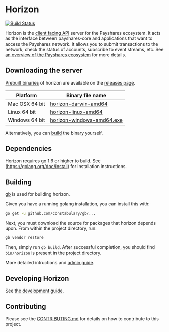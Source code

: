 # Horizon
[![Build Status](https://travis-ci.org/payshares/horizon.svg?branch=master)](https://travis-ci.org/payshares/horizon)

Horizon is the [client facing API](/docs) server for the Payshares ecosystem.  It acts as the interface between payshares-core and applications that want to access the Payshares network. It allows you to submit transactions to the network, check the status of accounts, subscribe to event streams, etc. See [an overview of the Payshares ecosystem](https://www.payshares.org/developers/guides/get-started/) for more details.

## Downloading the server
[Prebuilt binaries](https://github.com/payshares/horizon/releases) of horizon are available on the 
[releases page](https://github.com/payshares/horizon/releases).

| Platform       | Binary file name                                                                         |
|----------------|------------------------------------------------------------------------------------------|
| Mac OSX 64 bit | [horizon-darwin-amd64](https://github.com/payshares/horizon/releases/download/v0.11.0/horizon-v0.11.0-darwin-amd64.tar.gz)      |
| Linux 64 bit   | [horizon-linux-amd64](https://github.com/payshares/horizon/releases/download/v0.11.0/horizon-v0.11.0-linux-amd64.tar.gz)       |
| Windows 64 bit | [horizon-windows-amd64.exe](https://github.com/payshares/horizon/releases/download/v0.11.0/horizon-v0.11.0-windows-amd64.zip) |

Alternatively, you can [build](#building) the binary yourself.

## Dependencies

Horizon requires go 1.6 or higher to build. See (https://golang.org/doc/install) for installation instructions.

## Building

[gb](http://getgb.io) is used for building horizon.

Given you have a running golang installation, you can install this with:

```bash
go get -u github.com/constabulary/gb/...
```

Next, you must download the source for packages that horizon depends upon.  From within the project directory, run:

```bash
gb vendor restore
```

Then, simply run `gb build`.  After successful
completion, you should find `bin/horizon` is present in the project directory.

More detailed intructions and [admin guide](/docs/reference/admin.md). 

## Developing Horizon

See [the development guide](docs/developing.md).

## Contributing
Please see the [CONTRIBUTING.md](./CONTRIBUTING.md) for details on how to contribute to this project.

